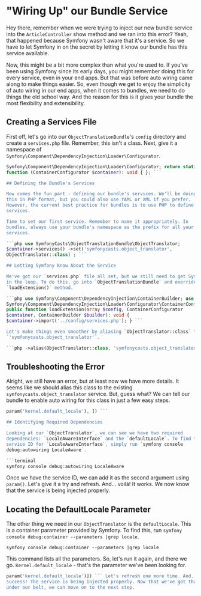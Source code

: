 # "Wiring Up" our Bundle Service

Hey there, remember when we were trying to inject our new bundle service
into the `ArticleController` show method and we ran into this error? Yeah,
that happened because Symfony wasn't aware that it's a service. So we have
to let Symfony in on the secret by letting it know our bundle has this
service available.

Now, this might be a bit more complex than what you're used to. If you've
been using Symfony since its early days, you might remember doing this for
every service, even in your end apps. But that was before auto wiring came
along to make things easier. So, even though we get to enjoy the simplicity
of auto wiring in our end apps, when it comes to bundles, we need to do
things the old school way. And the reason for this is it gives your bundle
the most flexibility and extensibility.

## Creating a Services File

First off, let's go into our `ObjectTranslationBundle`'s `config` directory
and create a `services.php` file. Remember, this isn't a class. Next, give
it a namespace of
`Symfony\Component\DependencyInjection\Loader\Configurator`.

```php <?php namespace
Symfony\Component\DependencyInjection\Loader\Configurator; return static
function (ContainerConfigurator $container): void { }; ```

## Defining the Bundle's Services

Now comes the fun part - defining our bundle's services. We'll be doing
this in PHP format, but you could also use YAML or XML if you prefer.
However, the current best practice for bundles is to use PHP to define your
services.

Time to set our first service. Remember to name it appropriately. In
bundles, always use your bundle's namespace as the prefix for all your
services. 

```php use SymfonyCasts\ObjectTranslationBundle\ObjectTranslator;
$container->services() ->set('symfonycasts.object_translator',
ObjectTranslator::class) ; ```

## Letting Symfony Know About the Service

We've got our `services.php` file all set, but we still need to get Symfony
in the loop. To do this, go into `ObjectTranslationBundle` and override the
`loadExtension()` method. 

```php use Symfony\Component\DependencyInjection\ContainerBuilder; use
Symfony\Component\DependencyInjection\Loader\Configurator\ContainerConfigurator;
public function loadExtension(array $config, ContainerConfigurator
$container, ContainerBuilder $builder): void {
$container->import('../config/services.php'); } ```

Let's make things even smoother by aliasing `ObjectTranslator::class` to
`'symfonycasts.object_translator'`.

```php ->alias(ObjectTranslator::class, 'symfonycasts.object_translator')
```

## Troubleshooting the Error

Alright, we still have an error, but at least now we have more details. It
seems like we should alias this class to the existing
`symfonycasts.object_translator` service. But, guess what? We can tell our
bundle to enable auto wiring for this class in just a few easy steps.

```php ->args([ service('translation.locale_switcher'),
param('kernel.default_locale'), ]) ```

## Identifying Required Dependencies

Looking at our `ObjectTranslator`, we can see we have two required
dependencies: `LocaleAwareInterface` and the `defaultLocale`. To find the
service ID for `LocaleAwareInterface`, simply run `symfony console
debug:autowiring LocaleAware`. 

```terminal
symfony console debug:autowiring LocaleAware
```

Once we have the service ID, we can add it as the second argument using
`param()`. Let's give it a try and refresh. And... voilà! It works. We now
know that the service is being injected properly.

## Locating the DefaultLocale Parameter

The other thing we need in our `ObjectTranslator` is the `defaultLocale`.
This is a container parameter provided by Symfony. To find this, run
`symfony console debug:container --parameters |grep locale`.

```terminal
symfony console debug:container --parameters |grep locale
```
This command lists all the parameters. So, let's run it again, and there we
go. `Kernel.default_locale` - that's the parameter we've been looking for.

```php ->args([service('translation.locale_switcher'),
param('kernel.default_locale')]) ``` Let's refresh one more time. And...
success! The service is being injected properly. Now that we've got that
under our belt, we can move on to the next step.
